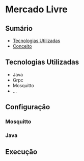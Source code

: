 # Mercado Livre

## Sumário

- [Tecnologias Utilizadas](#tecnologias-utilizadas)
- [Conceito](#conceito)

## Tecnologias Utilizadas

- Java
- Grpc
- Mosquitto
- ...

## Configuração

### Mosquitto

### Java

## Execução




                                                 


